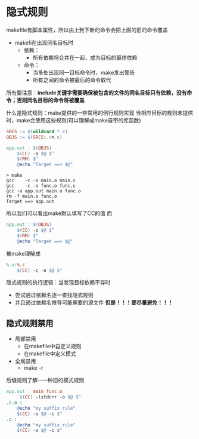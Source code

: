# 隐式规则

makefile有脚本属性，所以由上到下新的命令会把上面的旧的命令覆盖
* makefi在出现同名目标时
  * 依赖：
    * 所有依赖将合并在一起，成为目标的最终依赖
  * 命令：
    * 当多处出现同一目标命令时，make发出警告
    * 所有之间的命令被最后的命令取代

所有要注意：**include关键字需要确保被包含的文件的同名目标只有依赖，没有命令；否则同名目标的命令将被覆盖**

什么是隐式规则：make提供的一些常用的例行规则实现
当相应目标的规则未提供时，make会使用这些规则(可以理解成make自带的库函数)

```makefile
SRCS := $(wildcard *.c)
OBJS := $(SRCS:.c=.o)

app.out : $(OBJS)
	$(CC) -o $@ $^
	$(RM) $^
	@echo "Target ==> $@"
```
```shell
> make
gcc    -c -o main.o main.c
gcc    -c -o func.o func.c
gcc -o app.out main.o func.o
rm -f main.o func.o
Target ==> app.out
```
所以我们可以看出make默认填写了CC的值
而
```makefile
app.out : $(OBJS)
	$(CC) -o $@ $^
	$(RM) $^
	@echo "Target ==> $@"
```
被make理解成
```makefile
%.o:%.c
    $(CC) -c -o $@ $^
```

隐式规则的执行逻辑：当发现目标依赖不存时
* 尝试通过依赖名逐一查找隐式规则
* 并且通过依赖名推导可能需要的源文件
**但是！！！要尽量避免！！！**

## 隐式规则禁用
* 局部禁用
  * 在makefile中自定义规则
  * 在makefile中定义模式
* 全局禁用
  * make -r

后缀规则了解--一种旧的模式规则
```makefile
app.out : main func.o
	 $(CC) -lstdc++ -o $@ $^
.c.o :
	@echo "my suffix rule"
	$(CC) -o $@ -c $^
.c :
	@echo "my suffix rule"
	$(CC) -o $@ -c $^
```
